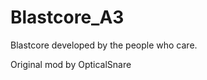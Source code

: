 Blastcore_A3
============

Blastcore developed by the people who care.

Original mod by OpticalSnare
